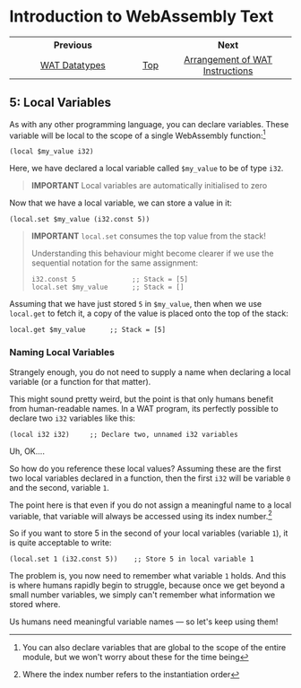 # Introduction to WebAssembly Text
<table style="table-width: fixed; width: 100%">
<tr><th style="width: 45%">Previous</th>
    <th style="width: 10%"></th>
    <th style="width: 45%">Next</th></tr>
<tr><td style="text-align: center"><a href="./04%20WAT%20Datatypes.md">WAT Datatypes</a></td>
    <td style="text-align: center"><a href="./README.md">Top</a></td>
    <td style="text-align: center"><a href="./06%20Arrangement%20of%20WAT%20Instructions.md">Arrangement of WAT Instructions</a></td></tr>
</table>

## 5: Local Variables

As with any other programming language, you can declare variables.  These variable will be local to the scope of a single WebAssembly function:[^1]

```wat
(local $my_value i32)
```

Here, we have declared a local variable called `$my_value` to be of type `i32`.

> **IMPORTANT**
> Local variables are automatically initialised to zero

Now that we have a local variable, we can store a value in it:

```wat
(local.set $my_value (i32.const 5))
```

> **IMPORTANT**
> `local.set` consumes the top value from the stack!
> 
> Understanding this behaviour might become clearer if we use the sequential notation for the same assignment:
>
> ```wat
>i32.const 5              ;; Stack = [5]
>local.set $my_value      ;; Stack = []
>```

Assuming that we have just stored `5` in `$my_value`, then when we use `local.get` to fetch it, a copy of the value is placed onto the top of the stack:

```wat
local.get $my_value      ;; Stack = [5]
```

### Naming Local Variables

Strangely enough, you do not need to supply a name when declaring a local variable (or a function for that matter).

This might sound pretty weird, but the point is that only humans benefit from human-readable names.  In a WAT program, its perfectly possible to declare two `i32` variables like this:

```wat
(local i32 i32)     ;; Declare two, unnamed i32 variables
```

Uh, OK....

So how do you reference these local values?  Assuming these are the first two local variables declared in a function, then the first `i32` will be variable `0` and the second, variable `1`.  

The point here is that even if you do not assign a meaningful name to a local variable, that variable will always be accessed using its index number.[^2]

So if you want to store 5 in the second of your local variables (variable `1`), it is quite acceptable to write:

```wat
(local.set 1 (i32.const 5))    ;; Store 5 in local variable 1
```

The problem is, you now need to remember what variable `1` holds.  And this is where humans rapidly begin to struggle, because once we get beyond a small number variables, we simply can't remember what information we stored where.

Us humans need meaningful variable names &mdash; so let's keep using them!



[^1]: You can also declare variables that are global to the scope of the entire module, but we won't worry about these for the time being
[^2]: Where the index number refers to the instantiation order